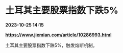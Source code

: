 # 土耳其主要股票指数下跌5%

**2023-10-25 14:15**

**https://www.jiemian.com/article/10286993.html**

土耳其主要股票指数下跌5%，触发熔断机制。